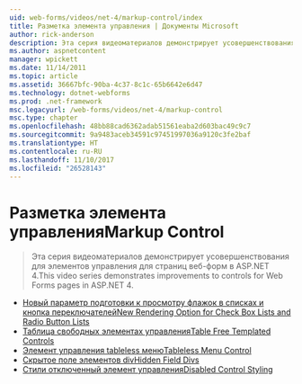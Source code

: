```yaml
---
uid: web-forms/videos/net-4/markup-control/index
title: Разметка элемента управления | Документы Microsoft
author: rick-anderson
description: Эта серия видеоматериалов демонстрирует усовершенствования для элементов управления для страниц веб-форм в ASP.NET 4.
ms.author: aspnetcontent
manager: wpickett
ms.date: 11/14/2011
ms.topic: article
ms.assetid: 36667bfc-90ba-4c37-8c1c-65b6642e6d47
ms.technology: dotnet-webforms
ms.prod: .net-framework
msc.legacyurl: /web-forms/videos/net-4/markup-control
msc.type: chapter
ms.openlocfilehash: 48bb88cad6362adab51561eaba2d603bac49c9c7
ms.sourcegitcommit: 9a9483aceb34591c97451997036a9120c3fe2baf
ms.translationtype: HT
ms.contentlocale: ru-RU
ms.lasthandoff: 11/10/2017
ms.locfileid: "26528143"
---
```

<a name="markup-control"></a><span data-ttu-id="cee59-103">Разметка элемента управления</span><span class="sxs-lookup"><span data-stu-id="cee59-103">Markup Control</span></span>
====================
> <span data-ttu-id="cee59-104">Эта серия видеоматериалов демонстрирует усовершенствования для элементов управления для страниц веб-форм в ASP.NET 4.</span><span class="sxs-lookup"><span data-stu-id="cee59-104">This video series demonstrates improvements to controls for Web Forms pages in ASP.NET 4.</span></span>


- [<span data-ttu-id="cee59-105">Новый параметр подготовки к просмотру флажок в списках и кнопка переключателей</span><span class="sxs-lookup"><span data-stu-id="cee59-105">New Rendering Option for Check Box Lists and Radio Button Lists</span></span>](aspnet-4-quick-hit-new-rendering-option-for-check-box-lists-and-radio-button-lists.md)
- [<span data-ttu-id="cee59-106">Таблица свободных элементах управления</span><span class="sxs-lookup"><span data-stu-id="cee59-106">Table Free Templated Controls</span></span>](aspnet-4-quick-hit-table-free-templated-controls.md)
- [<span data-ttu-id="cee59-107">Элемент управления tableless меню</span><span class="sxs-lookup"><span data-stu-id="cee59-107">Tableless Menu Control</span></span>](aspnet-4-quick-hit-tableless-menu-control.md)
- [<span data-ttu-id="cee59-108">Скрытое поле элементов div</span><span class="sxs-lookup"><span data-stu-id="cee59-108">Hidden Field Divs</span></span>](aspnet-4-quick-hit-hidden-field-divs.md)
- [<span data-ttu-id="cee59-109">Стили отключенный элемент управления</span><span class="sxs-lookup"><span data-stu-id="cee59-109">Disabled Control Styling</span></span>](aspnet-4-quick-hit-disabled-control-styling.md)
